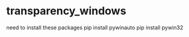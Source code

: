# transparency_windows



need to install these packages 
pip install pywinauto
pip install pywin32
